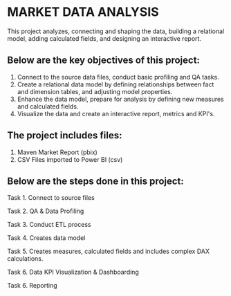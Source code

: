 # MARKET DATA ANALYSIS
This project analyzes, connecting and shaping the data,
building a relational model, adding calculated fields, and designing an interactive report.

## Below are the key objectives of this project:
1. Connect to the source data files, conduct basic profiling and QA tasks.
2. Create a relational data model by defining relationships between fact and dimension tables, and adjusting model properties.
4. Enhance the data model, prepare for analysis by defining new measures and calculated fields.
5. Visualize the data and create an interactive report, metrics and KPI's.

## The project includes files:
1. Maven Market Report (pbix)
2. CSV Files imported to Power BI (csv)

## Below are the steps done in this project:
Task 1. Connect to source files

Task 2. QA & Data Profiling

Task 3. Conduct ETL process

Task 4. Creates data model

Task 5. Creates measures, calculated fields and includes complex DAX calculations.

Task 6. Data KPI Visualization & Dashboarding

Task 6. Reporting
